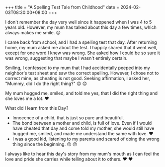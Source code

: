 +++
title = "A Spelling Test Tale from Childhood"
date = 2024-02-03T08:30:00+08:00
+++



I don't remember the day very well since it happened when I was 4 to 5 years old. However, my mum has talked about this day a few times, which always makes me smile. 😊

I came back from school, and I had a spelling test that day. After returning home, my mum asked me about the test. I happily shared that it went well, except for one word I knew was wrong. She asked how I could be so sure it was wrong, suggesting that maybe I wasn't entirely certain.

Smiling, I confessed to my mum that I had accidentally peeped into my neighbor's test sheet and saw the correct spelling. However, I chose not to correct mine, as cheating is not good. Seeking affirmation, I asked her, "Mummy, did I do the right thing?" 😊 😊

My mum hugged me, smiled, and told me yes, that I did the right thing and she loves me a lot. ❤️


What did I learn from this Day?

- Innocence of a child, that is just so pure and beautiful.
- The bond between a mother and child, is full of love. Even if I would have cheated that day and come told my mother, she would still have hugged me, smiled, and made me understand the same with love. ❤️
- I was a good kid, listening to my parents and scared of doing the wrong thing since the beginning. 😜 😜


I always like to hear this day's story from my mum's mouth as I can feel the love and pride she carries while telling about it to others. ❤️ ❤️
